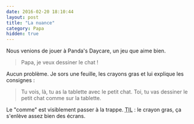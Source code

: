 ```yaml
---
date: 2016-02-20 18:10:44
layout: post
title: "La nuance"
category: Papa
hidden: true
---
```


Nous venions de jouer à Panda's Daycare, un jeu que  aime bien.

> Papa, je veux dessiner le chat !

Aucun problème. Je sors une feuille, les crayons gras et lui explique les consignes :

> Tu vois, là, tu as la tablette avec le petit chat. Toi, tu vas dessiner le petit chat comme sur la tablette.

Le "comme" est visiblement passer à la trappe. <abbr lang="en" title="Today I Learned">TIL</abbr> : le crayon gras, ça s'enlève assez bien des écrans.